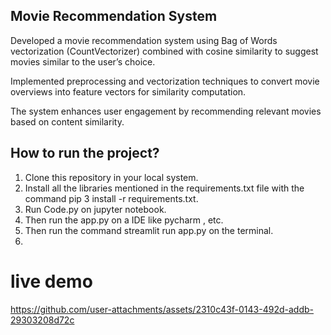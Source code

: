##                   Movie Recommendation System
          
 
Developed a movie recommendation system using Bag of Words vectorization (CountVectorizer) 
combined with cosine similarity to suggest movies similar to the user’s choice.

Implemented preprocessing and vectorization techniques 
to convert movie overviews into feature vectors for similarity computation.

The system enhances user engagement by recommending 
relevant movies based on content similarity.

##                       How to run the project?
                 
1. Clone this repository in your local system.
2. Install all the libraries mentioned in the requirements.txt file with the command pip 3 install -r requirements.txt.
3. Run Code.py on jupyter notebook.
4. Then run the app.py on a IDE like pycharm , etc.
5. Then run the command streamlit run app.py on the terminal.
6. 
#                live demo

https://github.com/user-attachments/assets/2310c43f-0143-492d-addb-29303208d72c

   
